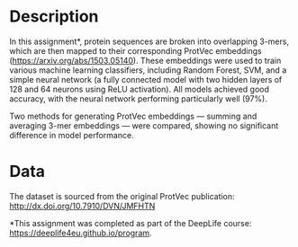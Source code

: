 # Description
In this assignment*, protein sequences are broken into overlapping 3-mers, which are then mapped to their corresponding ProtVec embeddings (https://arxiv.org/abs/1503.05140). These embeddings were used to train various machine learning classifiers, including Random Forest, SVM, and a simple neural network (a fully connected model with two hidden layers of 128 and 64 neurons using ReLU activation). All models achieved good accuracy, with the neural network performing particularly well (97%).

Two methods for generating ProtVec embeddings — summing and averaging 3-mer embeddings — were compared, showing no significant difference in model performance.


# Data 
The dataset is sourced from the original ProtVec publication: http://dx.doi.org/10.7910/DVN/JMFHTN

*This assignment was completed as part of the DeepLife course: https://deeplife4eu.github.io/program.